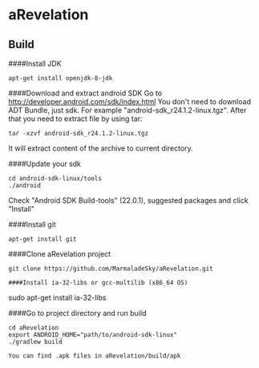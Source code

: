 # aRevelation

## Build

####Install JDK
```
apt-get install openjdk-8-jdk
```

####Download and extract android SDK
Go to http://developer.android.com/sdk/index.html
You don't need to download ADT Bundle, just sdk. For example "android-sdk_r24.1.2-linux.tgz".
After that you need to extract file by using tar:
```
tar -xzvf android-sdk_r24.1.2-linux.tgz
```
It will extract content of the archive to current directory.


####Update your sdk
```
cd android-sdk-linux/tools
./android
```
Check "Android SDK Build-tools" (22.0.1), suggested packages and click "Install"

####Install git
```
apt-get install git
```

####Clone aRevelation project
```
git clone https://github.com/MarmaladeSky/aRevelation.git

####Install ia-32-libs or gcc-multilib (x86_64 OS)
```
sudo apt-get install ia-32-libs

####Go to project directory and run build
```
cd aRevelation
export ANDROID_HOME="path/to/android-sdk-linux"
./gradlew build

You can find .apk files in aRevelation/build/apk